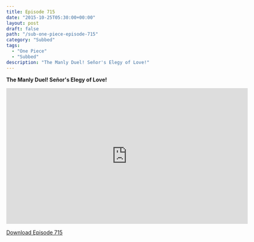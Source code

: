 ```yaml
---
title: Episode 715
date: "2015-10-25T05:30:00+00:00"
layout: post
draft: false
path: "/sub-one-piece-episode-715"
category: "Subbed"
tags:
  - "One Piece"
  - "Subbed"
description: "The Manly Duel! Señor's Elegy of Love!"
---
```


**The Manly Duel! Señor's Elegy of Love!**

<iframe width="640" height="360" src="https://www.rapidvideo.com/e/G6FRPGK25Z" frameborder="0" marginwidth=0 marginheight=0 scrolling=no allowfullscreen></iframe>

<a href="http://ouo.io/qs/eCodkFEQ?s=https://rapidvid.to/d/https://www.rapidvideo.com/e/G6FRPGK25Z">Download Episode 715</a>
